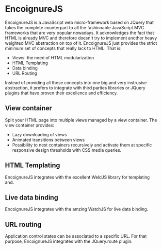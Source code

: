 EncoignureJS
=======

EncoignureJS is a JavaScript web micro-framework based on JQuery that takes the complete counterpart to all the fashionable JavaScript MVC frameworks that are very popular nowadays. It acknowledges the fact that HTML is already MVC and therefore doesn't try to implement another heavy weighted MVC abstraction on top of it. 
EncoignureJS just provides the strict minimum set of concepts that really lack to HTML. That is:
- Views: the need of HTML modularization
- HTML Templating
- Data binding
- URL Routing

Instead of providing all these concepts into one big and very instrusive abstraction, it prefers to integrate with third parties libraries or JQuery plugins that have proven their excellence and efficiency.

View container
----
Split your HTML page into multiple views managed by a view container.
The view container provides:
- Lazy downloading of views
- Animated transitions between views
- Possibility to nest containers recursively and activate them at specific responsive design thresholds with CSS media queries.

HTML Templating
----
EncoignureJS integrates with the excellent WeldJS library for templating and.

Live data binding 
----
EncoignureJS integrates with the amzing WatchJS for live data binding.
 
URL routing
----
Application control states can be associated to a specific URL. For that purpose, EncoignureJS integrates with the JQuery.route plugin.
